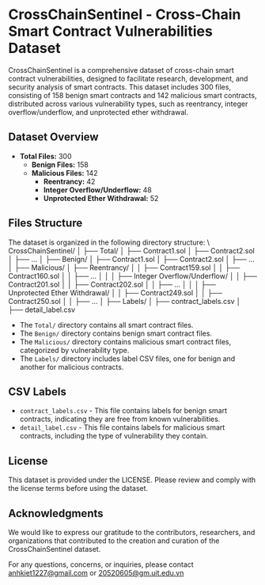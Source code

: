 # CrossChainSentinel - Cross-Chain Smart Contract Vulnerabilities Dataset

CrossChainSentinel is a comprehensive dataset of cross-chain smart contract vulnerabilities, designed to facilitate research, development, and security analysis of smart contracts. This dataset includes 300 files, consisting of 158 benign smart contracts and 142 malicious smart contracts, distributed across various vulnerability types, such as reentrancy, integer overflow/underflow, and unprotected ether withdrawal.

## Dataset Overview

- **Total Files:** 300
  - **Benign Files:** 158
  - **Malicious Files:** 142
    - **Reentrancy:** 42
    - **Integer Overflow/Underflow:** 48
    - **Unprotected Ether Withdrawal:** 52

## Files Structure

The dataset is organized in the following directory structure: \\
CrossChainSentinel/
│
├── Total/
│ ├── Contract1.sol
│ ├── Contract2.sol
│ ├── ...
│
├── Benign/
│ ├── Contract1.sol
│ ├── Contract2.sol
│ ├── ...
│
├── Malicious/
│ ├── Reentrancy/
│ │ ├── Contract159.sol
│ │ ├── Contract160.sol
│ │ ├── ...
│ │
│ ├── Integer Overflow/Underflow/
│ │ ├── Contract201.sol
│ │ ├── Contract202.sol
│ │ ├── ...
│ │
│ ├── Unprotected Ether Withdrawal/
│ │ ├── Contract249.sol
│ │ ├── Contract250.sol
│ │ ├── ...
│
├── Labels/
│ ├── contract_labels.csv
│ ├── detail_label.csv

- The `Total/` directory contains all smart contract files.
- The `Benign/` directory contains benign smart contract files.
- The `Malicious/` directory contains malicious smart contract files, categorized by vulnerability type.
- The `Labels/` directory includes label CSV files, one for benign and another for malicious contracts.

## CSV Labels

- `contract_labels.csv` - This file contains labels for benign smart contracts, indicating they are free from known vulnerabilities.
- `detail_label.csv` - This file contains labels for malicious smart contracts, including the type of vulnerability they contain.

## License
This dataset is provided under the LICENSE. Please review and comply with the license terms before using the dataset.

## Acknowledgments
We would like to express our gratitude to the contributors, researchers, and organizations that contributed to the creation and curation of the CrossChainSentinel dataset.

For any questions, concerns, or inquiries, please contact anhkiet1227@gmail.com or 20520605@gm.uit.edu.vn